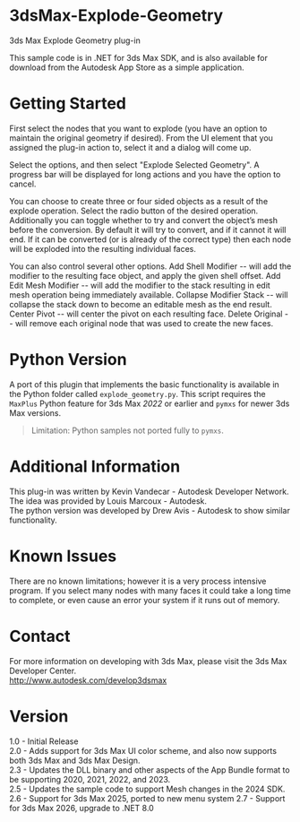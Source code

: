 3dsMax-Explode-Geometry
=======================

3ds Max Explode Geometry plug-in

This sample code is in .NET for 3ds Max SDK, and is also available for download from the Autodesk App Store as a simple application.


Getting Started
============
First select the nodes that you want to explode (you have an option to maintain the original geometry if desired). From
the UI element that you assigned the plug-in action to, select it and a dialog will come up.

Select the options, and then select "Explode Selected Geometry". A progress bar will be displayed for long actions and you have the option to cancel.

You can choose to create three or four sided objects as a result of the explode operation. Select the radio button of the desired operation. 
Additionally you can toggle whether to try and convert the object’s mesh before the conversion. By default it will try to convert, and if it cannot
it will end. If it can be converted (or is already of the correct type) then each node will be exploded into the resulting individual faces.

You can also control several other options.
Add Shell Modifier -- will add the modifier to the resulting face object, and apply the given shell offset.
Add Edit Mesh Modifier -- will add the modifier to the stack resulting in edit mesh operation being immediately available.
Collapse Modifier Stack -- will collapse the stack down to become an editable mesh as the end result.
Center Pivot -- will center the pivot on each resulting face.
Delete Original -- will remove each original node that was used to create the new faces.

Python Version
==============
A port of this plugin that implements the basic functionality is available in the Python folder called `explode_geometry.py`.  This
script requires the `MaxPlus` Python feature for 3ds Max *2022* or earlier and `pymxs` for newer 3ds Max versions.

> Limitation: Python samples not ported fully to `pymxs`.

Additional Information
=================
This plug-in was written by Kevin Vandecar - Autodesk Developer Network.  
The idea was provided by Louis Marcoux - Autodesk.  
The python version was developed by Drew Avis - Autodesk to show similar functionality.  

Known Issues
===========
There are no known limitations; however it is a very process intensive program. If you select many nodes with many faces it could take a long time
to complete, or even cause an error your system if it runs out of memory.

Contact
======
For more information on developing with 3ds Max, please visit the 3ds Max Developer Center.  
http://www.autodesk.com/develop3dsmax

Version
=======
1.0 - Initial Release  
2.0 - Adds support for 3ds Max UI color scheme, and also now supports both 3ds Max and 3ds Max Design.  
2.3 - Updates the DLL binary and other aspects of the App Bundle format to be supporting 2020, 2021, 2022, and 2023.  
2.5 - Updates the sample code to support Mesh changes in the 2024 SDK.  
2.6 - Support for 3ds Max 2025, ported to new menu system
2.7 - Support for 3ds Max 2026, upgrade to .NET 8.0

